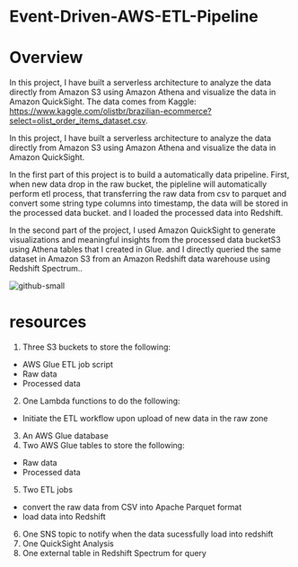 # Event-Driven-AWS-ETL-Pipeline

# Overview

In this project, I have built a serverless architecture to analyze the data directly from Amazon S3 using Amazon Athena and visualize the data in Amazon QuickSight. The data comes from Kaggle: https://www.kaggle.com/olistbr/brazilian-ecommerce?select=olist_order_items_dataset.csv. 

In this project, I have built a serverless architecture to analyze the data directly from Amazon S3 using Amazon Athena and visualize the data in Amazon QuickSight.

In the first part of this project is to build a automatically data pripeline. First, when new data drop in the raw bucket, the pipleline will automatically perform etl process, that transferring the raw data from csv to parquet and convert some string type columns into timestamp, the data will be stored in the processed data bucket. and  I loaded the processed data into Redshift. 

In the second part of the project, I used Amazon QuickSight to generate visualizations and meaningful insights from the processed data bucketS3 using Athena tables that I created in Glue. and I directly queried the same dataset in Amazon S3 from an Amazon Redshift data warehouse using Redshift Spectrum..

![github-small](https://user-images.githubusercontent.com/58568024/100687733-d3465680-334e-11eb-9c2b-f97e1f665763.png)

# resources

1. Three S3 buckets to store the following:
* AWS Glue ETL job script
* Raw data
* Processed data
2. One Lambda functions to do the following:
* Initiate the ETL workflow upon upload of new data in the raw zone
3. An AWS Glue database
4. Two AWS Glue tables to store the following:
* Raw data
* Processed data
5. Two ETL jobs 
* convert the raw data from CSV into Apache Parquet format 
* load data into Redshift
6. One SNS topic to notify when the data sucessfully load into redshift
7. One QuickSight Analysis
8. One external table in Redshift Spectrum for query 
